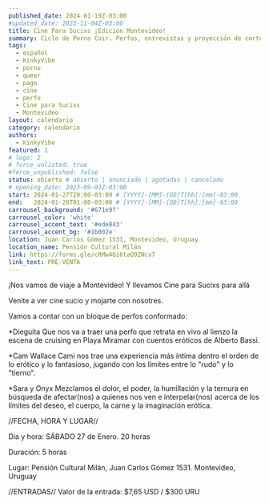 ```yaml
---
published_date: 2024-01-19Z-03:00
#updated_date: 2023-11-04Z-03:00
title: Cine Para Sucixs ¡Edición Montevideo!
summary: Ciclo de Porno Cuir. Perfos, entrevistas y proyección de cortos p0rno queer-lgtb. Venite a ver cine sucio y mojarte con nosotres.
tags:
  - español
  - KinkyVibe
  - porno
  - queer
  - pago
  - cine
  - perfo
  - Cine para Sucixs
  - Montevideo
layout: calendario
category: calendario
authors:
  - KinkyVibe
featured: 1
# logo: 2
# force_unlisted: true
#force_unpublished: false
status: abierto # abierto | anunciado | agotadas | cancelado
# opening_date: 2023-09-03Z-03:00
start: 2024-01-27T20:00-03:00 # [YYYY]-[MM]-[DD]T[hh]:[mm]-03:00
end:   2024-01-28T01:00-03:00 # [YYYY]-[MM]-[DD]T[hh]:[mm]-03:00
carrousel_background: '#671e9f'
carrousel_color: 'white'
carrousel_accent_text: '#ede843'
carrousel_accent_bg: '#1b002e'
location: Juan Carlos Gómez 1531, Montevideo, Uruguay
location_name: Pensión Cultural Milán
link: https://forms.gle/cRMw4Qi6taQ9ZNcv7
link_text: PRE-VENTA
---
```

¡Nos vamos de viaje a Montevideo! Y llevamos Cine para Sucixs para allá

Venite a ver cine sucio y mojarte con nosotres.

Vamos a contar con un bloque de perfos conformado:

*Dieguita
Que nos va a  traer una perfo que retrata en vivo al lienzo la escena de cruising en Playa Miramar con cuentos eróticos de Alberto Bassi.

*Cam Wallace
Cami nos trae una experiencia más íntima dentro el orden de lo erótico y lo fantasioso, jugando con los límites entre lo "rudo" y lo "tierno".

*Sara y Onyx
Mezclamos el dolor, el poder, la humillación y la ternura en búsqueda de afectar(nos) a quienes nos ven e interpelar(nos) acerca de los límites del deseo, el cuerpo, la carne y la imaginación erótica. 

//FECHA, HORA Y LUGAR//

Día y hora: SÁBADO 27 de Enero. 20 horas

Duración: 5 horas

Lugar:  Pensión Cultural Milán, Juan Carlos Gómez 1531. Montevideo, Uruguay

//ENTRADAS// 
Valor de la entrada:  $7,65 USD / $300 URU 
